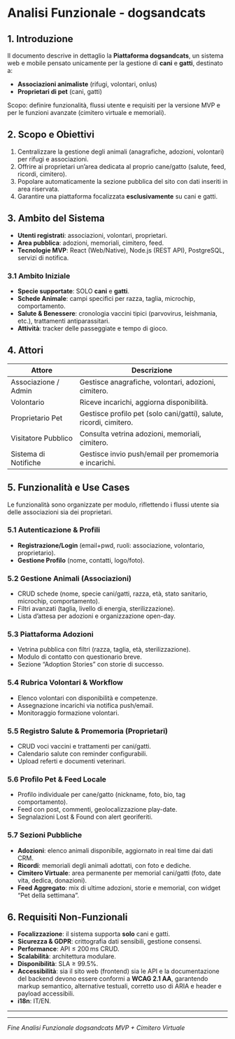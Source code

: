 # Analisi Funzionale - dogsandcats

## 1. Introduzione

Il documento descrive in dettaglio la **Piattaforma dogsandcats**, un sistema web e mobile pensato unicamente per la gestione di **cani** e **gatti**, destinato a:

* **Associazioni animaliste** (rifugi, volontari, onlus)
* **Proprietari di pet** (cani, gatti)

Scopo: definire funzionalità, flussi utente e requisiti per la versione MVP e per le funzioni avanzate (cimitero virtuale e memoriali).

## 2. Scopo e Obiettivi

1. Centralizzare la gestione degli animali (anagrafiche, adozioni, volontari) per rifugi e associazioni.
2. Offrire ai proprietari un’area dedicata al proprio cane/gatto (salute, feed, ricordi, cimitero).
3. Popolare automaticamente la sezione pubblica del sito con dati inseriti in area riservata.
4. Garantire una piattaforma focalizzata **esclusivamente** su cani e gatti.

## 3. Ambito del Sistema

* **Utenti registrati**: associazioni, volontari, proprietari.
* **Area pubblica**: adozioni, memoriali, cimitero, feed.
* **Tecnologie MVP**: React (Web/Native), Node.js (REST API), PostgreSQL, servizi di notifica.

### 3.1 Ambito Iniziale

* **Specie supportate**: SOLO **cani** e **gatti**.
* **Schede Animale**: campi specifici per razza, taglia, microchip, comportamento.
* **Salute & Benessere**: cronologia vaccini tipici (parvovirus, leishmania, etc.), trattamenti antiparassitari.
* **Attività**: tracker delle passeggiate e tempo di gioco.

## 4. Attori

| Attore               | Descrizione                                                        |
| -------------------- | ------------------------------------------------------------------ |
| Associazione / Admin | Gestisce anagrafiche, volontari, adozioni, cimitero.               |
| Volontario           | Riceve incarichi, aggiorna disponibilità.                          |
| Proprietario Pet     | Gestisce profilo pet (solo cani/gatti), salute, ricordi, cimitero. |
| Visitatore Pubblico  | Consulta vetrina adozioni, memoriali, cimitero.                    |
| Sistema di Notifiche | Gestisce invio push/email per promemoria e incarichi.              |

## 5. Funzionalità e Use Cases

Le funzionalità sono organizzate per modulo, riflettendo i flussi utente sia delle associazioni sia dei proprietari.

### 5.1 Autenticazione & Profili

* **Registrazione/Login** (email+pwd, ruoli: associazione, volontario, proprietario).
* **Gestione Profilo** (nome, contatti, logo/foto).

### 5.2 Gestione Animali (Associazioni)

* CRUD schede (nome, specie cani/gatti, razza, età, stato sanitario, microchip, comportamento).
* Filtri avanzati (taglia, livello di energia, sterilizzazione).
* Lista d’attesa per adozioni e organizzazione open-day.

### 5.3 Piattaforma Adozioni

* Vetrina pubblica con filtri (razza, taglia, età, sterilizzazione).
* Modulo di contatto con questionario breve.
* Sezione “Adoption Stories” con storie di successo.

### 5.4 Rubrica Volontari & Workflow

* Elenco volontari con disponibilità e competenze.
* Assegnazione incarichi via notifica push/email.
* Monitoraggio formazione volontari.

### 5.5 Registro Salute & Promemoria (Proprietari)

* CRUD voci vaccini e trattamenti per cani/gatti.
* Calendario salute con reminder configurabili.
* Upload referti e documenti veterinari.

### 5.6 Profilo Pet & Feed Locale

* Profilo individuale per cane/gatto (nickname, foto, bio, tag comportamento).
* Feed con post, commenti, geolocalizzazione play-date.
* Segnalazioni Lost & Found con alert georiferiti.

### 5.7 Sezioni Pubbliche

* **Adozioni**: elenco animali disponibile, aggiornato in real time dai dati CRM.
* **Ricordi**: memoriali degli animali adottati, con foto e dediche.
* **Cimitero Virtuale**: area permanente per memorial cani/gatti (foto, date vita, dedica, donazioni).
* **Feed Aggregato**: mix di ultime adozioni, storie e memorial, con widget “Pet della settimana”.

## 6. Requisiti Non-Funzionali

* **Focalizzazione**: il sistema supporta **solo** cani e gatti.
* **Sicurezza & GDPR**: crittografia dati sensibili, gestione consensi.
* **Performance**: API ≤ 200 ms CRUD.
* **Scalabilità**: architettura modulare.
* **Disponibilità**: SLA ≥ 99.5%.
* **Accessibilità**: sia il sito web (frontend) sia le API e la documentazione del backend devono essere conformi a **WCAG 2.1 AA**, garantendo markup semantico, alternative testuali, corretto uso di ARIA e header e payload accessibili.
* **i18n**: IT/EN.

---

---

*Fine Analisi Funzionale dogsandcats MVP + Cimitero Virtuale*
